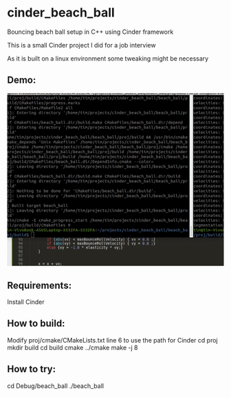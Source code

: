 # cinder_beach_ball
Bouncing beach ball setup in C++ using Cinder framework

This is a small Cinder project I did for a job interview

As it is built on a linux environment some tweaking might be necessary


## Demo:
  ![](bouncing_beach_ball.gif)


## Requirements:
  Install Cinder

## How to build:
  Modify proj/cmake/CMakeLists.txt line 6 to use the path for Cinder
    cd proj
    mkdir build
    cd build
    cmake ../cmake
    make -j 8

## How to try:
  cd Debug/beach_ball
    ./beach_ball
